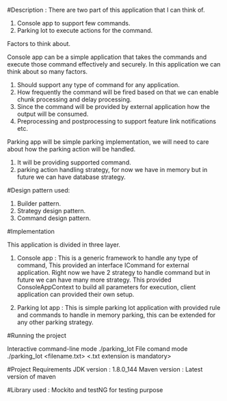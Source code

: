 #Description : 
There are two part of this application that I can think of.

1. Console app to support few commands.
2. Parking lot to execute actions for the command.

Factors to think about.

Console app can be a simple application that takes the commands and execute those command effectively and securely.
In this application we can think about so many factors.
1. Should support any type of command for any application.
2. How frequently the command will be fired based on that we can enable chunk processing and delay processing.
3. Since the command will be provided by external application how the output will be consumed.
4. Preprocessing and postprocessing to support feature link notifications etc.

Parking app will be simple parking implementation, we will need to care about how the parking action will be handled.
1. It will be providing supported command.
2. parking action handling strategy, for now we have in memory but in future we can have database strategy.


#Design pattern used: 
1. Builder pattern.
2. Strategy design pattern.
3. Command design pattern.

#Implementation

This application is divided in three layer.
1. Console app : This is a generic framework to handle any type of command, This provided an interface ICommand for external application.
Right now we have 2 strategy to handle command but in future we can have many more strategy.
This provided ConsoleAppContext to build all parameters for execution, client application can provided their own setup.

2. Parking lot app : This is simple parking lot application with provided rule and commands to handle in memory parking, this can be extended
for any other parking strategy.

#Running the project

Interactive command-line mode 	./parking_lot
File comand mode				./parking_lot <filename.txt> <.txt extension is mandatory>

#Project Requirements
JDK version : 1.8.0_144
Maven version :  Latest version of maven

#Library used : Mockito and testNG for testing purpose
